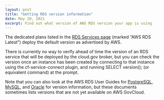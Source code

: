 ```yaml
---
layout: post
title: "Getting RDS version information"
date: May 20, 2021
excerpt: Find out what version of AWS RDS version your app is using
---
```


The dedicated plans listed in the [RDS Services page](https://cloud.gov/docs/services/relational-database/) (marked “AWS RDS Latest”) deploy the default version as advertised by AWS. 

There is currently no way to verify ahead of time the version of an RDS service that will be deployed by the cloud.gov broker, but you can check the version once an instance has been created by connecting to that instance using the cf-service-connect plugin, and running SELECT version(); (or equivalent command) at the prompt.

Note that you can also look at the AWS RDS User Guides for [PostgreSQL](https://docs.aws.amazon.com/AmazonRDS/latest/UserGuide/CHAP_PostgreSQL.html#PostgreSQL.Concepts.General.DBVersions), [MySQL](https://docs.aws.amazon.com/AmazonRDS/latest/UserGuide/CHAP_MySQL.html), and [Oracle](Oracle) for version information, but these documents sometimes lists versions that are not yet available on AWS GovCloud.